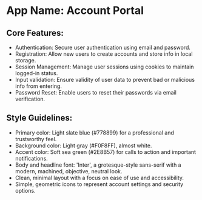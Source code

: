 # **App Name**: Account Portal

## Core Features:

- Authentication: Secure user authentication using email and password.
- Registration: Allow new users to create accounts and store info in local storage.
- Session Management: Manage user sessions using cookies to maintain logged-in status.
- Input validation: Ensure validity of user data to prevent bad or malicious info from entering.
- Password Reset: Enable users to reset their passwords via email verification.

## Style Guidelines:

- Primary color: Light slate blue (#778899) for a professional and trustworthy feel.
- Background color: Light gray (#F0F8FF), almost white.
- Accent color: Soft sea green (#2E8B57) for calls to action and important notifications.
- Body and headline font: 'Inter', a grotesque-style sans-serif with a modern, machined, objective, neutral look.
- Clean, minimal layout with a focus on ease of use and accessibility.
- Simple, geometric icons to represent account settings and security options.